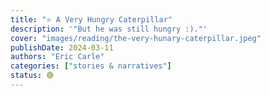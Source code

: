 ```yaml
---
title: "⭐️ A Very Hungry Caterpillar"
description: '"But he was still hungry :)."'
cover: "images/reading/the-very-hunary-caterpillar.jpeg"
publishDate: 2024-03-11
authors: "Eric Carle"
categories: ["stories & narratives"]
status: 🟢
---
```

